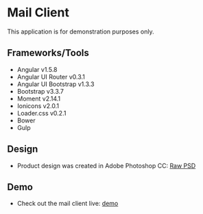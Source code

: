 # Mail Client
This application is for demonstration purposes only. 

## Frameworks/Tools
- Angular v1.5.8
- Angular UI Router v0.3.1
- Angular UI Bootstrap v1.3.3
- Bootstrap v3.3.7
- Moment v2.14.1
- Ionicons v2.0.1
- Loader.css v0.2.1
- Bower
- Gulp

## Design
- Product design was created in Adobe Photoshop CC: [Raw PSD](https://github.com/nicholas-davis/design/blob/master/mail_client_mockup.psd)

## Demo
- Check out the mail client live: [demo](http://sandbox.nicholasdavis.co/projects/mail-client-angular-bootstrap)